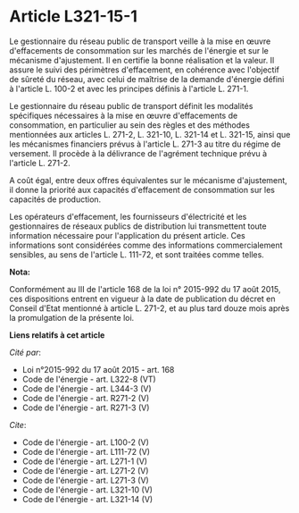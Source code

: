 # Article L321-15-1

Le gestionnaire du réseau public de transport veille à la mise en œuvre d'effacements de consommation sur les marchés de
l'énergie et sur le mécanisme d'ajustement. Il en certifie la bonne réalisation et la valeur. Il assure le suivi des
périmètres d'effacement, en cohérence avec l'objectif de sûreté du réseau, avec celui de maîtrise de la demande d'énergie
défini à l'article L. 100-2 et avec les principes définis à l'article L. 271-1. 

Le gestionnaire du réseau public de transport définit les modalités spécifiques nécessaires à la mise en œuvre d'effacements
de consommation, en particulier au sein des règles et des méthodes mentionnées aux articles L. 271-2, L. 321-10, L. 321-14 et
L. 321-15, ainsi que les mécanismes financiers prévus à l'article L. 271-3 au titre du régime de versement. Il procède à la
délivrance de l'agrément technique prévu à l'article L. 271-2. 

A coût égal, entre deux offres équivalentes sur le mécanisme d'ajustement, il donne la priorité aux capacités d'effacement de
consommation sur les capacités de production. 

Les opérateurs d'effacement, les fournisseurs d'électricité et les gestionnaires de réseaux publics de distribution lui
transmettent toute information nécessaire pour l'application du présent article. Ces informations sont considérées comme des
informations commercialement sensibles, au sens de l'article L. 111-72, et sont traitées comme telles.

**Nota:**

Conformément au III de l'article 168 de la loi n° 2015-992 du 17 août 2015, ces dispositions entrent en vigueur à la date de
publication du décret en Conseil d'Etat mentionné à article L. 271-2, et au plus tard douze mois après la promulgation de la
présente loi.

**Liens relatifs à cet article**

_Cité par_:

  - Loi n°2015-992 du 17 août 2015 - art. 168
  - Code de l'énergie - art. L322-8 (VT)
  - Code de l'énergie - art. L344-3 (V)
  - Code de l'énergie - art. R271-2 (V)
  - Code de l'énergie - art. R271-3 (V)

_Cite_:

  - Code de l'énergie - art. L100-2 (V)
  - Code de l'énergie - art. L111-72 (V)
  - Code de l'énergie - art. L271-1 (V)
  - Code de l'énergie - art. L271-2 (V)
  - Code de l'énergie - art. L271-3 (V)
  - Code de l'énergie - art. L321-10 (V)
  - Code de l'énergie - art. L321-14 (V)
